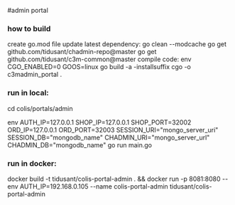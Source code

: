 #admin portal

### how to build 
create go.mod file
update latest dependency:
    go clean --modcache
    go get github.com/tidusant/chadmin-repo@master
    go get github.com/tidusant/c3m-common@master
compile code:
    env CGO_ENABLED=0 GOOS=linux go build -a -installsuffix cgo -o c3madmin_portal .

### run in local:
cd colis/portals/admin

env AUTH_IP=127.0.0.1 SHOP_IP=127.0.0.1 SHOP_PORT=32002 ORD_IP=127.0.0.1 ORD_PORT=32003 SESSION_URI="mongo_server_uri" SESSION_DB="mongodb_name" CHADMIN_URI="mongo_server_url" CHADMIN_DB="mongodb_name"  go run main.go 

### run in docker:
docker build -t tidusant/colis-portal-admin . && docker run -p 8081:8080 --env AUTH_IP=192.168.0.105 --name colis-portal-admin tidusant/colis-portal-admin 